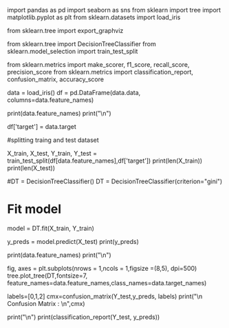 import pandas as pd
import seaborn as sns
from sklearn import tree
import matplotlib.pyplot as plt
from sklearn.datasets import load_iris

from sklearn.tree import export_graphviz

from sklearn.tree import DecisionTreeClassifier
from sklearn.model_selection import train_test_split

from sklearn.metrics import make_scorer, f1_score, recall_score, precision_score
from sklearn.metrics import classification_report, confusion_matrix, accuracy_score

data = load_iris()
df = pd.DataFrame(data.data, columns=data.feature_names)

print(data.feature_names)
print("\n")

df['target'] = data.target

#splitting traing and test dataset

X_train, X_test, Y_train, Y_test = train_test_split(df[data.feature_names],df['target'])
print(len(X_train))
print(len(X_test))

#DT = DecisionTreeClassifier()
DT = DecisionTreeClassifier(criterion="gini")

# Fit model
model = DT.fit(X_train, Y_train)

y_preds = model.predict(X_test)
print(y_preds)

print(data.feature_names)
print("\n")

fig, axes = plt.subplots(nrows = 1,ncols = 1,figsize =(8,5), dpi=500)
tree.plot_tree(DT,fontsize=7, feature_names=data.feature_names,class_names=data.target_names)

labels=[0,1,2]
cmx=confusion_matrix(Y_test,y_preds, labels)
print("\n Confusion Matrix : \n",cmx)

print("\n")
print(classification_report(Y_test, y_preds))
